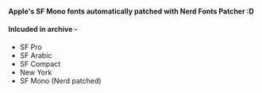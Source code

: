 #### Apple's SF Mono fonts automatically patched with Nerd Fonts Patcher :D

#### Inlcuded in archive -
- SF Pro
- SF Arabic
- SF Compact
- New York
- SF Mono (Nerd patched)
